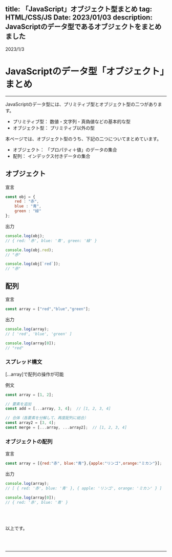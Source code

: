 title: 「JavaScript」オブジェクト型まとめ
tag: HTML/CSS/JS
Date: 2023/01/03
description: JavaScriptのデータ型であるオブジェクトをまとめました
---

2023/1/3
# JavaScriptのデータ型「オブジェクト」まとめ

---

JavaScriptのデータ型には、プリミティブ型とオブジェクト型の二つがあります。  

* プリミティブ型： 数値・文字列・真偽値などの基本的な型
* オブジェクト型： プリミティブ以外の型

本ページでは、オブジェクト型のうち、下記の二つについてまとめています。  

* オブジェクト： 「プロパティ＋値」のデータの集合
* 配列： インデックス付きデータの集合

## オブジェクト

宣言

```javascript
const obj = {
    red : "赤",
    blue : "青",
    green : "緑"
};
```

出力

```javascript
console.log(obj);
// { red: '赤', blue: '青', green: '緑' }

console.log(obj.red);
// "赤"

console.log(obj[`red`]);
// "赤"
```

## 配列

宣言

```javascript
const array = ["red","blue","green"];
```

出力

```javascript
console.log(array);
// [ 'red', 'blue', 'green' ]

console.log(array[0]);
// "red"
```

### スプレッド構文

[...array]で配列の操作が可能

例文

```javascript
const array = [1, 2];

// 要素を追加
const add = [...array, 3, 4];  // [1, 2, 3, 4]

// 合体（各要素を分解して、再度配列に結合）
const array2 = [3, 4];
const merge = [...array, ...array2];  // [1, 2, 3, 4]
```


### オブジェクトの配列

宣言

```javascript
const array = [{red:"赤", blue:"青"},{apple:"リンゴ",orange:"ミカン"}];
```

出力
```javascript
console.log(array);
// [ { red: '赤', blue: '青' }, { apple: 'リンゴ', orange: 'ミカン' } ]

console.log(array[0]);
// { red: '赤', blue: '青' }
```

<br><br>

以上です。

<br>
<br>

---